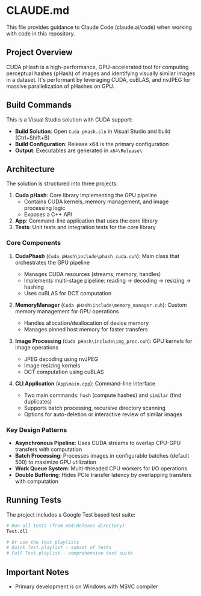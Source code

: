 # CLAUDE.md

This file provides guidance to Claude Code (claude.ai/code) when working with code in this repository.

## Project Overview

CUDA pHash is a high-performance, GPU-accelerated tool for computing perceptual hashes (pHash) of images and identifying visually similar images in a dataset. It's performant by leveraging CUDA, cuBLAS, and nvJPEG for massive parallelization of pHashes on GPU.

## Build Commands

This is a Visual Studio solution with CUDA support:

- **Build Solution**: Open `Cuda pHash.sln` in Visual Studio and build (Ctrl+Shift+B)
- **Build Configuration**: Release x64 is the primary configuration
- **Output**: Executables are generated in `x64\Release\`

## Architecture

The solution is structured into three projects:
1. **Cuda pHash**: Core library implementing the GPU pipeline
   - Contains CUDA kernels, memory management, and image processing logic
   - Exposes a C++ API
2. **App**: Command-line application that uses the core library
3. **Tests**: Unit tests and integration tests for the core library

### Core Components

1. **CudaPhash** (`Cuda pHash\include\phash_cuda.cuh`): Main class that orchestrates the GPU pipeline
   - Manages CUDA resources (streams, memory, handles)
   - Implements multi-stage pipeline: reading → decoding → resizing → hashing
   - Uses cuBLAS for DCT computation

2. **MemoryManager** (`Cuda pHash\include\memory_manager.cuh`): Custom memory management for GPU operations
   - Handles allocation/deallocation of device memory
   - Manages pinned host memory for faster transfers

3. **Image Processing** (`Cuda pHash\include\img_proc.cuh`): GPU kernels for image operations
   - JPEG decoding using nvJPEG
   - Image resizing kernels
   - DCT computation using cuBLAS

4. **CLI Application** (`App\main.cpp`): Command-line interface
   - Two main commands: `hash` (compute hashes) and `similar` (find duplicates)
   - Supports batch processing, recursive directory scanning
   - Options for auto-deletion or interactive review of similar images

### Key Design Patterns

- **Asynchronous Pipeline**: Uses CUDA streams to overlap CPU-GPU transfers with computation
- **Batch Processing**: Processes images in configurable batches (default 500) to maximize GPU utilization
- **Work Queue System**: Multi-threaded CPU workers for I/O operations
- **Double Buffering**: Hides PCIe transfer latency by overlapping transfers with computation

## Running Tests

The project includes a Google Test based test suite:

```bash
# Run all tests (from x64\Release directory)
Test.dll

# Or use the test playlists
# Quick Test.playlist - subset of tests
# Full Test.playlist - comprehensive test suite
```

## Important Notes

- Primary development is on Windows with MSVC compiler